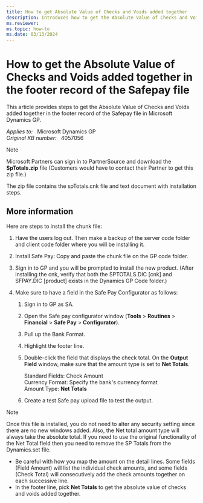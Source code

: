 ```yaml
---
title: How to get Absolute Value of Checks and Voids added together
description: Introduces how to get the Absolute Value of Checks and Voids added together in the footer record of the Safepay file in Microsoft Dynamics GP.
ms.reviewer:
ms.topic: how-to
ms.date: 03/13/2024
---
```

# How to get the Absolute Value of Checks and Voids added together in the footer record of the Safepay file

This article provides steps to get the Absolute Value of Checks and Voids added together in the footer record of the Safepay file in Microsoft Dynamics GP.

_Applies to:_ &nbsp; Microsoft Dynamics GP  
_Original KB number:_ &nbsp; 4057056

> [!NOTE]
> Microsoft Partners can sign in to PartnerSource and download the **SpTotals.zip** file (Customers would have to contact their Partner to get this zip file.)
>
> The zip file contains the spTotals.cnk file and text document with installation steps.

## More information

Here are steps to install the chunk file:

1. Have the users log out. Then make a backup of the server code folder and client code folder where you will be installing it.
2. Install Safe Pay: Copy and paste the chunk file on the GP code folder.

3. Sign in to GP and you will be prompted to install the new product. (After installing the cnk, verify that both the SPTOTALS.DIC [cnk] and SFPAY.DIC [product] exists in the Dynamics GP Code folder.)

4. Make sure to have a field in the Safe Pay Configurator as follows:

    1. Sign in to GP as SA.
    2. Open the Safe pay configurator window (**Tools** > **Routines** > **Financial** > **Safe Pay** > **Configurator**).
    3. Pull up the Bank Format.
    4. Highlight the footer line.
    5. Double-click the field that displays the check total. On the **Output Field** window, make sure that the amount type is set to **Net Totals**.

        Standard Fields: Check Amount  
        Currency Format: Specify the bank's currency format  
        Amount Type: **Net Totals**

    6. Create a test Safe pay upload file to test the output.

> [!NOTE]
> Once this file is installed, you do not need to alter any security setting since there are no new windows added. Also, the Net total amount type will always take the absolute total. If you need to use the original functionality of the Net Total field then you need to remove the SP Totals from the Dynamics.set file.
>
> - Be careful with how you map the amount on the detail lines. Some fields (Field Amount) will list the individual check amounts, and some fields (Check Total) will consecutively add the check amounts together on each successive line.
> - In the footer line, pick **Net Totals** to get the absolute value of checks and voids added together.
